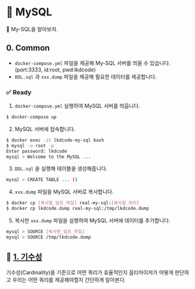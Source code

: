 # 🎯 MySQL

🐬 My-SQL을 알아보자.  

## 0. Common

- `docker-compose.yml` 파일을 제공해 My-SQL 서버를 띄울 수 있습니다. (port:3333, id:root, pwd:lkdcode)
- `DDL.sql` 과 `xxx.dump` 파일을 제공해 필요한 데이터를 제공합니다.  

### ✅ Ready

1. `docker-compose.yml` 실행하여 MySQL 서버를 띄웁니다.

```bash
$ docker-compose up
```

2. MySQL 서버에 접속합니다.

```bash
$ docker exec -it lkdcode-my-sql bash
$ mysql -u root -p
Enter password: lkdcode
mysql > Welcome to the MySQL ...
```

3. `DDL.sql` 을 실행해 테이블을 생성해줍니다.

```bash
mysql > CREATE TABLE ... ()
```

4. `xxx.dump` 파일을 MySQL 서버로 복사합니다.

```bash
$ docker cp [복사할_덤프_파일] real-my-sql:[복사할_위치]
$ docker cp lkdcode.dump real-my-sql:/tmp/lkdcode.dump
```

5. 복사한 `xxx.dump` 파일을 실행하여 MySQL 서버에 데이터를 추가합니다.

```bash
mysql > SOURCE [복사한_덤프_파일]
mysql > SOURCE /tmp/lkdcode.dump 
```

## 🔗 [1. 기수성](./1.Cardinality)

기수성(Cardinality)을 기준으로 어떤 쿼리가 효율적인지 옵티마이저가 어떻게 판단하고 우리는 어떤 쿼리를 제공해야할지 간단하게 알아본다.
